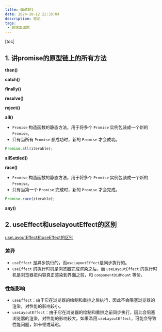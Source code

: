 ```yaml
---
title: 面试题1
date: 2024-10-12 22:38:04
description: 笔记
tags:
 - 前端面试题
---
```


[toc]

## 1. 讲promise的原型链上的所有方法

**then()**

**catch()**

**finally()**

**resolve()**

**reject()**

**all()**

- `Promise` 构造函数的静态方法，用于将多个 `Promise` 实例包装成一个新的 `Promise`。
- 只有当所有 `Promise` 都成功时，新的 `Promise` 才会成功。

```javascript
Promise.all(iterable);
```

**allSettled()**

**race()**

- `Promise` 构造函数的静态方法，用于将多个 `Promise` 实例包装成一个新的 `Promise`。
- 只有当第一个 `Promise` 完成时，新的 `Promise` 才会完成。

```javascript
Promise.race(iterable);
```

**any()**

## 2. useEffect和uselayoutEffect的区别

[useLayoutEffect和useEffect的区别](https://zhuanlan.zhihu.com/p/348701319)

### 差异

- `useEffect` 是异步执行的，而`useLayoutEffect`是同步执行的。
- `useEffect` 的执行时机是浏览器完成渲染之后，而 `useLayoutEffect` 的执行时机是浏览器把内容真正渲染到界面之前，和 `componentDidMount` 等价。

### 性能影响

- `useEffect`：由于它在浏览器的绘制和重排之后执行，因此不会阻塞浏览器的渲染，对性能的影响较小。
- `useLayoutEffect`：由于它在浏览器的绘制和重排之前同步执行，因此会阻塞浏览器的渲染，对性能的影响较大。如果滥用 `useLayoutEffect`，可能会导致性能问题，如卡顿或延迟。